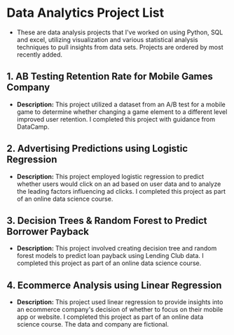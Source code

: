 # Data Analytics Project List  
- These are data analysis projects that I've worked on using Python, SQL and excel, utilizing visualization and various statistical analysis techniques to pull insights from data sets. Projects are ordered by most recently added.

## 1. AB Testing Retention Rate for Mobile Games Company  
- **Description:** This project utilized a dataset from an A/B test for a mobile game to determine whether changing a game element to a different level improved user retention. I completed this project with guidance from DataCamp.  

## 2. Advertising Predictions using Logistic Regression 
- **Description:** This project employed logistic regression to predict whether users would click on an ad based on user data and to analyze the leading factors influencing ad clicks. I completed this project as part of an online data science course.  

## 3. Decision Trees & Random Forest to Predict Borrower Payback 
- **Description:** This project involved creating decision tree and random forest models to predict loan payback using Lending Club data. I completed this project as part of an online data science course.  

## 4. Ecommerce Analysis using Linear Regression 
- **Description:** This project used linear regression to provide insights into an ecommerce company's decision of whether to focus on their mobile app or website. I completed this project as part of an online data science course. The data and company are fictional.

